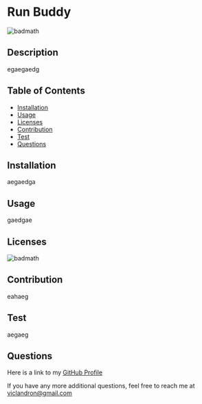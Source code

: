 
  # Run Buddy
  ![badmath](https://img.shields.io/static/v1?label=Javascript&message=100%&color=<lightgrey>)


  ## Description
  egaegaedg

  ## Table of Contents
  * [Installation](#Installation)
  * [Usage](#usage)
  * [Licenses](#licenses)
  * [Contribution](#contribution)
  * [Test](#test)
  * [Questions](#questions)

  ## Installation
  aegaedga

  ## Usage
  gaedgae

  ## Licenses
  ![badmath](https://img.shields.io/static/v1?label=Javascript&message=100%&color=<lightgrey>)

  ## Contribution
  eahaeg

  ## Test
  aegaeg

  ## Questions
  Here is a link to my [GitHub Profile](http://github.com/viclandron27)

  If you have any more additional questions, feel free to reach me at viclandron@gmail.com

  